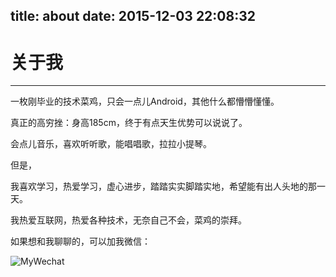 title: about
date: 2015-12-03 22:08:32
---
# 关于我
---

一枚刚毕业的技术菜鸡，只会一点儿Android，其他什么都懵懵懂懂。

真正的高穷挫：身高185cm，终于有点天生优势可以说说了。

会点儿音乐，喜欢听听歌，能唱唱歌，拉拉小提琴。

但是，

我喜欢学习，热爱学习，虚心进步，踏踏实实脚踏实地，希望能有出人头地的那一天。

我热爱互联网，热爱各种技术，无奈自己不会，菜鸡的崇拜。

如果想和我聊聊的，可以加我微信：

![MyWechat](http://7xr0xq.com1.z0.glb.clouddn.com/wechat.jpg)